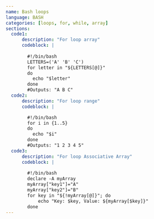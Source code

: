 ```yaml
---
name: Bash loops
language: BASH
categories: [loops, for, while, array]
sections:
  code1:
      description: "For loop array"
      codeblock: |
  
        #!/bin/bash
        LETTERS=('A' 'B' 'C')
        for letter in "${LETTERS[@]}"
        do
          echo "$letter"
        done
        #Outputs: "A B C"
  code2:
      description: "For loop range"
      codeblock: |

        #!/bin/bash
        for i in {1..5}
        do
          echo "$i"
        done
        #Outputs: "1 2 3 4 5"
  code3:
      description: "For loop Associative Array"
      codeblock: |
  
        #!/bin/bash
        declare -A myArray
        myArray["key1"]="A"
        myArray["key2"]="B"
        for key in "${!myArray[@]}"; do
            echo "Key: $key, Value: ${myArray[$key]}"
        done
---
```

